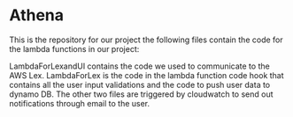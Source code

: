 # Athena
This is the repository for our project
the following files contain the code for the lambda functions in our project:

LambdaForLexandUI contains the code we used to communicate to the AWS Lex.
LambdaForLex is the code in the lambda function code hook that contains all the user input validations and the code to push user data to dynamo DB.
The other two files are triggered by cloudwatch to send out notifications through email to the user.

